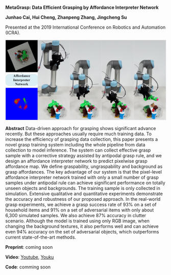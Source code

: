 **MetaGrasp: Data Efficient Grasping by Affordance Interpreter Network** 

**Junhao Cai, Hui Cheng, Zhanpeng Zhang, Jingcheng Su**

Presented at the 2019 International Conference on Robotics and Automation (ICRA).

![pipeline](fig/the_proposed_grasp_system_pipeline.jpg)

**Abstract** Data-driven approach for grasping shows significant advance recently. 
But these approaches usually require much training data. 
To increase the efficiency of grasping data collection, 
this paper presents a novel grasp training system 
including the whole pipeline from data collection to model inference. 
The system can collect effective grasp sample with a corrective strategy 
assisted by antipodal grasp rule, and we design an affordance interpreter network 
to predict pixelwise grasp affordance map. 
We define graspability, ungraspability and background as grasp affordances. 
The key advantage of our system is that the pixel-level affordance interpreter network 
trained with only a small number of grasp samples under antipodal rule 
can achieve significant performance on totally unseen objects and backgrounds. 
The training sample is only collected in simulation. 
Extensive qualitative and quantitative experiments demonstrate the accuracy 
and robustness of our proposed approach. In the real-world grasp experiments, 
we achieve a grasp success rate of 93\% on a set of household items and 91% 
on a set of adversarial items with only about 6,300 simulated samples. 
We also achieve 87% accuracy in clutter scenario. 
Although the model is trained using only RGB image, 
when changing the background textures, it also performs well 
and can achieve even 94% accuracy on the set of adversarial objects, 
which outperforms current state-of-the-art methods.

**Preprint**: coming soon

**Video**: [Youtube](https://youtu.be/rulggCZkSPg), [Youku](http://v.youku.com/v_show/id_XNDA2ODk4NTMyNA==.html?spm=a2hzp.8244740.0.0)

**Code**: comming soon



